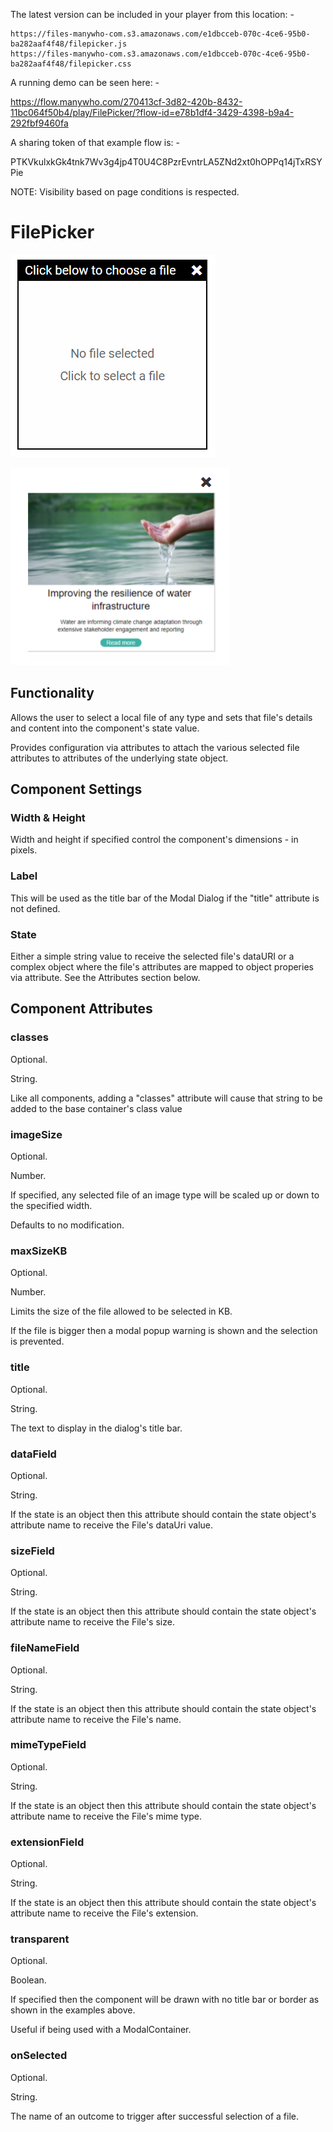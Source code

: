
The latest version can be included in your player from this location: -

```
https://files-manywho-com.s3.amazonaws.com/e1dbcceb-070c-4ce6-95b0-ba282aaf4f48/filepicker.js
https://files-manywho-com.s3.amazonaws.com/e1dbcceb-070c-4ce6-95b0-ba282aaf4f48/filepicker.css
```

A running demo can be seen here: -

https://flow.manywho.com/270413cf-3d82-420b-8432-11bc064f50b4/play/FilePicker/?flow-id=e78b1df4-3429-4398-b9a4-292fbf9460fa


A sharing token of that example flow is: -

PTKVkulxkGk4tnk7Wv3g4jp4T0U4C8PzrEvntrLA5ZNd2xt0hOPPq14jTxRSYPie


NOTE: Visibility based on page conditions is respected.



# FilePicker

![alt text](https://github.com/MarkWattsBoomi/FilePicker/blob/main/standard.png)

![alt text](https://github.com/MarkWattsBoomi/FilePicker/blob/main/transparent.png)


## Functionality

Allows the user to select a local file of any type and sets that file's details and content into the component's state value.

Provides configuration via attributes to attach the various selected file attributes to attributes of the underlying state object.


## Component Settings

### Width & Height

Width and height if specified control the component's dimensions - in pixels.


### Label

This will be used as the title bar of the Modal Dialog if the "title" attribute is not defined.



### State

Either a simple string value to receive the selected file's dataURI or a complex object where the file's attributes are mapped to object
properies via attribute.  See the Attributes section below.



## Component Attributes


### classes
Optional.

String.

Like all components, adding a "classes" attribute will cause that string to be added to the base container's class value


### imageSize

Optional.

Number.

If specified, any selected file of an image type will be scaled up or down to the specified width.

Defaults to no modification.


### maxSizeKB

Optional.

Number.

Limits the size of the file allowed to be selected in KB.

If the file is bigger then a modal popup warning is shown and the selection is prevented.


### title

Optional.

String.

The text to display in the dialog's title bar.


### dataField

Optional.

String.

If the state is an object then this attribute should contain the state object's attribute name to receive the File's dataUri value.

### sizeField

Optional.

String.

If the state is an object then this attribute should contain the state object's attribute name to receive the File's size.

### fileNameField

Optional.

String.

If the state is an object then this attribute should contain the state object's attribute name to receive the File's name.

### mimeTypeField

Optional.

String.

If the state is an object then this attribute should contain the state object's attribute name to receive the File's mime type.

### extensionField

Optional.

String.

If the state is an object then this attribute should contain the state object's attribute name to receive the File's extension.

### transparent

Optional.

Boolean.

If specified then the component will be drawn with no title bar or border as shown in the examples above.

Useful if being used with a ModalContainer.

### onSelected

Optional.

String.

The name of an outcome to trigger after successful selection of a file.

